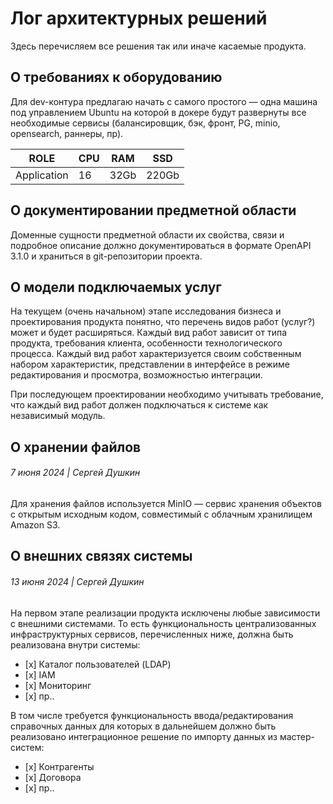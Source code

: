 # Лог архитектурных решений

Здесь перечисляем все решения так или иначе касаемые продукта.

## О требованиях к оборудованию
Для dev-контура предлагаю начать с самого простого — одна машина под управлением Ubuntu на которой в докере будут развернуты все необходимые сервисы (балансировщик, бэк, фронт, PG, minio, opensearch, раннеры, пр).

| ROLE        | CPU | RAM  | SSD   |
|-------------|-----|------|-------|
| Application | 16  | 32Gb | 220Gb |

## О документировании предметной области
Доменные сущности предметной области их свойства, связи и подробное описание должно документироваться в формате OpenAPI 3.1.0 и храниться в git-репозитории проекта.

## О модели подключаемых услуг
На текущем (очень начальном) этапе исследования бизнеса и проектирования продукта понятно, что перечень видов работ (услуг?) может и будет расширяться. Каждый вид работ зависит от типа продукта, требования клиента, особенности технологического процесса. Каждый вид работ характеризуется своим собственным набором характеристик, представлении в интерфейсе в режиме редактирования и просмотра, возможностью интеграции. 

При последующем проектировании необходимо учитывать требование, что каждый вид работ должен подключаться к системе как независимый модуль.

## О хранении файлов
###### 7 июня 2024 | Сергей Душкин
Для хранения файлов используется MinIO — сервис хранения объектов с открытым исходным кодом, совместимый с облачным хранилищем Amazon S3.

## О внешних связях системы
###### 13 июня 2024 | Сергей Душкин
На первом этапе реализации продукта исключены любые зависимости с внешними системами. 
То есть функциональность централизованных инфраструктурных сервисов, перечисленных ниже, должна быть реализована внутри системы:
 - [х] Каталог пользователей (LDAP)
 - [х] IAM
 - [х] Мониторинг
 - [х] пр.. 

В том числе требуется функциональность ввода/редактирования справочных данных для которых в дальнейшем должно быть реализовано интеграционное решение по импорту данных из мастер-систем:
 - [х] Контрагенты
 - [х] Договора
 - [х] пр.. 
